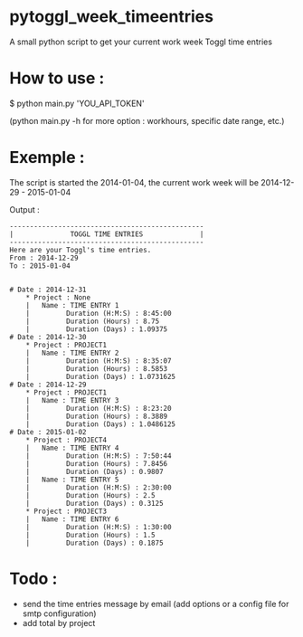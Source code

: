 pytoggl_week_timeentries
===================

A small python script to get your current work week Toggl time entries


How to use : 
===================
$ python main.py 'YOU_API_TOKEN'

(python main.py -h for more option : workhours, specific date range, etc.)


Exemple : 
===================
The script is started the 2014-01-04, the current work week will be 2014-12-29 - 2015-01-04

Output : 
    
    ------------------------------------------------
    |              TOGGL TIME ENTRIES              |
    ------------------------------------------------
    Here are your Toggl's time entries.
    From : 2014-12-29
    To : 2015-01-04
    
    
    # Date : 2014-12-31
        * Project : None
        |   Name : TIME ENTRY 1
        |         Duration (H:M:S) : 8:45:00
        |         Duration (Hours) : 8.75
        |         Duration (Days) : 1.09375
    # Date : 2014-12-30
        * Project : PROJECT1
        |   Name : TIME ENTRY 2
        |         Duration (H:M:S) : 8:35:07
        |         Duration (Hours) : 8.5853
        |         Duration (Days) : 1.0731625
    # Date : 2014-12-29
        * Project : PROJECT1
        |   Name : TIME ENTRY 3
        |         Duration (H:M:S) : 8:23:20
        |         Duration (Hours) : 8.3889
        |         Duration (Days) : 1.0486125
    # Date : 2015-01-02
        * Project : PROJECT4
        |   Name : TIME ENTRY 4
        |         Duration (H:M:S) : 7:50:44
        |         Duration (Hours) : 7.8456
        |         Duration (Days) : 0.9807
        |   Name : TIME ENTRY 5
        |         Duration (H:M:S) : 2:30:00
        |         Duration (Hours) : 2.5
        |         Duration (Days) : 0.3125
        * Project : PROJECT3
        |   Name : TIME ENTRY 6
        |         Duration (H:M:S) : 1:30:00
        |         Duration (Hours) : 1.5
        |         Duration (Days) : 0.1875


Todo :
===================
* send the time entries message by email (add options or a config file for smtp configuration)
* add total by project
